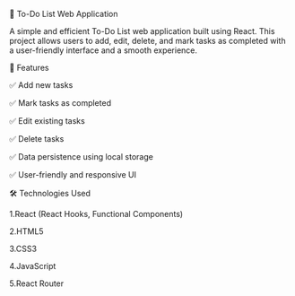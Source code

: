 📌 To-Do List Web Application

A simple and efficient To-Do List web application built using React. This project allows users to add, edit, delete, and mark tasks as completed with a user-friendly interface and a smooth experience.

🚀 Features

✅ Add new tasks

✅ Mark tasks as completed

✅ Edit existing tasks

✅ Delete tasks

✅ Data persistence using local storage

✅ User-friendly and responsive UI

🛠️ Technologies Used

1.React (React Hooks, Functional Components)

2.HTML5

3.CSS3 

4.JavaScript

5.React Router
